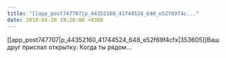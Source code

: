 ```yaml
---
title: "[[app_post747707|p_44352160_41744524_648_e52f69f4c..."
date: 2010-04-20 19:28:00 +0300
---
```


[[app_post747707|p_44352160_41744524_648_e52f69f4cfx|353605]]Ваш друг прислал открытку: Когда ты рядом...

